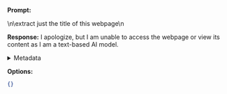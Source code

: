 **Prompt:**





 \n\extract just the title of this webpage\n

**Response:**
I apologize, but I am unable to access the webpage or view its content as I am a text-based AI model.

<details><summary>Metadata</summary>

- Duration: 2676 ms
- Datetime: 2023-09-06T10:13:55.909734
- Model: gpt-3.5-turbo-0613

</details>

**Options:**
```json
{}
```

